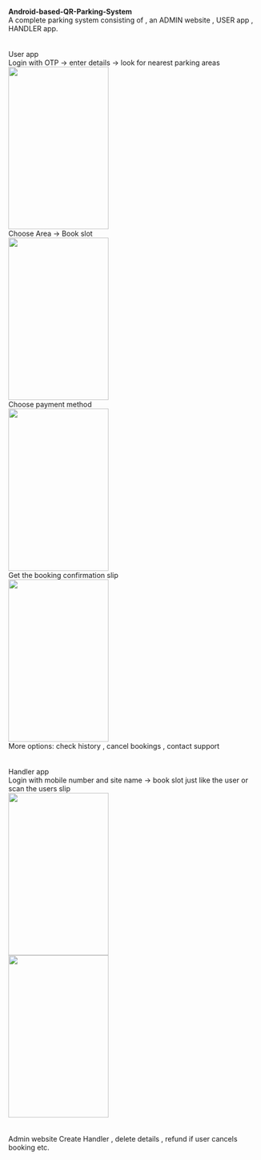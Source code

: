<b>Android-based-QR-Parking-System</b>
<br>
A complete parking system consisting of , an ADMIN website , USER app , HANDLER app.
<br>
<br>
<br>
User app
<br>
Login with OTP -> enter details -> look for nearest parking areas
<br>
<img src="https://user-images.githubusercontent.com/43997736/132280394-a9695929-5cab-469d-a9e1-1a1199f95a2f.jpg" width="200" height="324">
<br>
Choose Area -> Book slot 
<br>
<img src="https://user-images.githubusercontent.com/43997736/132280637-fd2a6001-147d-473e-b5a0-7cff12fa6366.jpg" width="200" height="324">
<br>
Choose payment method
<br>
<img src="https://user-images.githubusercontent.com/43997736/132280673-22a0b592-cafe-43f3-8c9a-b4753b18ecb7.jpg" width="200" height="324">
<br>
Get the booking confirmation slip
<br>
<img src="https://user-images.githubusercontent.com/43997736/132280730-67919cde-d595-429f-b0e0-357e937fc714.jpg" width="200" height="324">
<br>
More options: check history , cancel bookings , contact support
<br>
<br>
<br>
Handler app
<br>
Login with mobile number and site name -> book slot just like the user or scan the users slip
<br>
<img src="https://user-images.githubusercontent.com/43997736/132280910-85cde32f-c248-40bb-bebe-ebffaa674ea9.jpg" width="200" height="324">
<br>
<img src="https://user-images.githubusercontent.com/43997736/132280973-eab149b7-3075-44d2-860d-79c0f82c3ee7.png" width="200" height="324">
<br>
<br>
<br>
Admin website
Create Handler , delete details , refund if user cancels booking etc.
